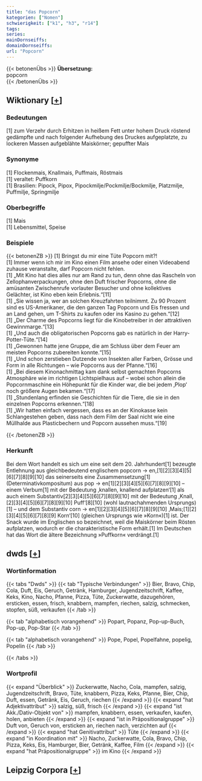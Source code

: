 ```yaml
---
title: "das Popcorn"
kategorien: ["Nomen"]
schwierigkeit: ["k1", "h3", "r14"]
tags:
series:
mainDornseiffs:
domainDornseiffs:
url: "Popcorn"
---
```


{{< betonenÜbs >}}
**Übersetzung:**  
popcorn  
{{< /betonenÜbs >}}

## Wiktionary [[+](https://de.wiktionary.org/wiki/Popcorn)]

### Bedeutungen
[1] zum Verzehr durch Erhitzen in heißem Fett unter hohem Druck röstend gedämpfte und nach folgender Aufhebung des Druckes aufgeplatzte, zu lockeren Massen aufgeblähte Maiskörner; gepuffter Mais  

### Synonyme
[1] Flockenmais, Knallmais, Puffmais, Röstmais  
[1] veraltet: Puffkorn  
[1] Brasilien: Pipock, Pipox, Pipockmilje/Pockmilje/Bockmilje, Platzmilje, Puffmilje, Springmilje  

### Oberbegriffe
[1] Mais  
[1] Lebensmittel, Speise  

### Beispiele
{{< betonenZB >}}
[1] Bringst du mir eine Tüte Popcorn mit?!  
[1] Immer wenn ich mir im Kino einen Film ansehe oder einen Videoabend zuhause veranstalte, darf Popcorn nicht fehlen.  
[1] „Mit Kino hat dies alles nur am Rand zu tun, denn ohne das Rascheln von Zellophanverpackungen, ohne den Duft frischer Popcorns, ohne die amüsanten Zwischenrufe vorlauter Besucher und ohne kollektives Gelächter, ist Kino eben kein Erlebnis.“[11]  
[1] „Sie wissen ja, wer an solchen Kreuzfahrten teilnimmt. Zu 90 Prozent sind es US-Amerikaner, die den ganzen Tag Popcorn und Eis fressen und an Land gehen, um T-Shirts zu kaufen oder ins Kasino zu gehen.“[12]  
[1] „Der Charme des Popcorns liegt für die Kinobetreiber in der attraktiven Gewinnmarge.“[13]  
[1] „Und auch die obligatorischen Popcorns gab es natürlich in der Harry-Potter-Tüte.“[14]  
[1] „Gewonnen hatte jene Gruppe, die am Schluss über dem Feuer am meisten Popcorns zubereiten konnte.“[15]  
[1] „Und schon zerstieben Dutzende von Insekten aller Farben, Grösse und Form in alle Richtungen – wie Popcorns aus der Pfanne.“[16]  
[1] „Bei diesem Kinonachmittag kam dank selbst gemachten Popcorns Atmosphäre wie im richtigen Lichtspielhaus auf – wobei schon allein die Popcornmaschine ein Höhepunkt für die Kinder war, die bei jedem ‚Plop‘ noch größere Augen bekamen.“[17]  
[1] „Stundenlang erfinden sie Geschichten für die Tiere, die sie in den einzelnen Popcorns erkennen.“[18]  
[1] „Wir hatten einfach vergessen, dass es an der Kinokasse kein Schlangestehen geben, dass nach dem Film der Saal nicht wie eine Müllhalde aus Plasticbechern und Popcorn aussehen muss.“[19]  

{{< /betonenZB >}}
### Herkunft
Bei dem Wort handelt es sich um eine seit dem 20. Jahrhundert[1] bezeugte Entlehnung aus gleichbedeutend englischem popcorn → en,[1][2][3][4][5][6][7][8][9][10] das seinerseits eine Zusammensetzung[1] (Determinativkompositum) aus pop → en[1][2][3][4][5][6][7][8][9][10] – einem Verbum[1] mit der Bedeutung ‚knallen, knallend aufplatzen‘[1] als auch einem Substantiv[2][3][4][5][6][7][8][9][10] mit der Bedeutung ‚Knall,[2][3][4][5][6][7][8][9][10] Puff‘[8][10] (wohl lautnachahmenden Ursprungs)[1] – und dem Substantiv corn → en[1][2][3][4][5][6][7][8][9][10] ‚Mais;[1][2][3][4][5][6][7][8][9] Korn‘[10] (gleichen Ursprungs wie »Korn«)[1] ist. Der Snack wurde im Englischen so bezeichnet, weil die Maiskörner beim Rösten aufplatzen, wodurch er die charakteristische Form erhält.[1] Im Deutschen hat das Wort die ältere Bezeichnung »Puffkorn« verdrängt.[1]  



## dwds [[+](https://www.dwds.de/wb/Popcorn)]

### Wortinformation
{{< tabs "Dwds" >}}
{{< tab "Typische Verbindungen" >}}
Bier, Bravo, Chip, Cola, Duft, Eis, Geruch, Getränk, Hamburger, Jugendzeitschrift, Kaffee, Keks, Kino, Nacho, Pfanne, Pizza, Tüte, Zuckerwatte, dazugehören, ersticken, essen, frisch, knabbern, mampfen, riechen, salzig, schmecken, stopfen, süß, verkaufen
{{< /tab >}}

{{< tab "alphabetisch vorangehend" >}}
Popart, Popanz, Pop-up-Buch, Pop-up, Pop-Star
{{< /tab >}}

{{< tab "alphabetisch vorangehend" >}}
Pope, Popel, Popelfahne, popelig, Popelin
{{< /tab >}}

{{< /tabs >}}

### Wortprofil
{{< expand "Überblick" >}} Zuckerwatte, Nacho, Cola, mampfen, salzig, Jugendzeitschrift, Bravo, Tüte, knabbern, Pizza, Keks, Pfanne, Bier, Chip, Duft, essen, Getränk, Eis, Geruch, riechen {{< /expand >}}
{{< expand "hat Adjektivattribut" >}} salzig, süß, frisch {{< /expand >}}
{{< expand "ist Akk./Dativ-Objekt von" >}} mampfen, knabbern, essen, verkaufen, kaufen, holen, anbieten {{< /expand >}}
{{< expand "ist in Präpositionalgruppe" >}} Duft von, Geruch von, ersticken an, riechen nach, verzichten auf {{< /expand >}}
{{< expand "hat Genitivattribut" >}} Tüte {{< /expand >}}
{{< expand "in Koordination mit" >}} Nacho, Zuckerwatte, Cola, Bravo, Chip, Pizza, Keks, Eis, Hamburger, Bier, Getränk, Kaffee, Film {{< /expand >}}
{{< expand "hat Präpositionalgruppe" >}} im Kino {{< /expand >}}

## Leipzig Corpora [[+](https://corpora.uni-leipzig.de/en/res?word=Popcorn&corpusId=deu_newscrawl-public_2018)]

